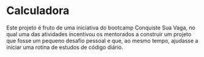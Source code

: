 # Calculadora
Este projeto é fruto de uma iniciativa do bootcamp Conquiste Sua Vaga, no qual uma das atividades incentivou os mentorados a construir um projeto que fosse
um pequeno desafio pessoal e que, ao mesmo tempo, ajudasse a iniciar uma rotina de estudos de código diário. 
